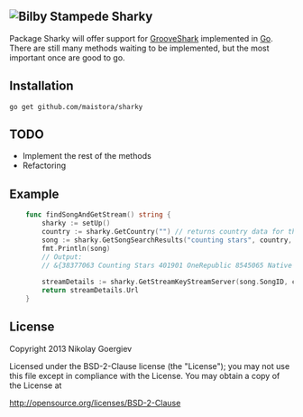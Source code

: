 
![Bilby Stampede](http://maistora.badowl.net/blog-tech/wp-content/uploads/2014/02/sharky.gif)
Sharky
-------

Package Sharky will offer support for [GrooveShark](http://grooveshark.com/) implemented in [Go](http:/golang.org).
There are still many methods waiting to be implemented, but the most important once are good to go.

Installation
-------

    go get github.com/maistora/sharky

TODO
-------

* Implement the rest of the methods
* Refactoring

Example
-------  
  
```go
    func findSongAndGetStream() string {  
        sharky := setUp()  
        country := sharky.GetCountry("") // returns country data for the requestor's IP  
        song := sharky.GetSongSearchResults("counting stars", country, 10, 0)[0]  
        fmt.Println(song)  
        // Output:  
        // &{38377063 Counting Stars 401901 OneRepublic 8545065 Native 8545065-20140206135006.jpg  true false 0 }  
            
        streamDetails := sharky.GetStreamKeyStreamServer(song.SongID, country, false)  
        return streamDetails.Url  
    }  
```


License
-------

Copyright 2013 Nikolay Goergiev

Licensed under the BSD-2-Clause license (the "License");
you may not use this file except in compliance with the License.
You may obtain a copy of the License at

http://opensource.org/licenses/BSD-2-Clause

